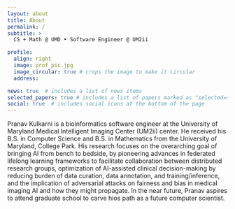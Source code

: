 ```yaml
---
layout: about
title: About
permalink: /
subtitle: >
  CS + Math @ UMD • Software Engineer @ UM2ii

profile:
  align: right
  image: prof_pic.jpg
  image_circular: true # crops the image to make it circular
  address:

news: true  # includes a list of news items
selected_papers: true # includes a list of papers marked as "selected={true}"
social: true  # includes social icons at the bottom of the page
---
```


Pranav Kulkarni is a bioinformatics software engineer at the University of Maryland Medical Intelligent Imaging Center (UM2ii) center. He received his B.S. in Computer Science and B.S. in Mathematics from the University of Maryland, College Park. His research focuses on the overarching goal of bringing AI from bench to bedside, by pioneering advances in federated lifelong learning frameworks to facilitate collaboration between distributed research groups, optimization of AI-assisted clinical decision-making by reducing burden of data curation, data annotation, and training/inference, and the implication of adversarial attacks on fairness and bias in medical imaging AI and how they might propagate. In the near future, Pranav aspires to attend graduate school to carve hios path as a future computer scientist.
